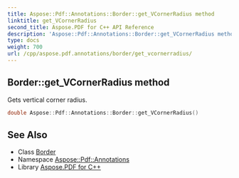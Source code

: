 ```yaml
---
title: Aspose::Pdf::Annotations::Border::get_VCornerRadius method
linktitle: get_VCornerRadius
second_title: Aspose.PDF for C++ API Reference
description: 'Aspose::Pdf::Annotations::Border::get_VCornerRadius method. Gets vertical corner radius in C++.'
type: docs
weight: 700
url: /cpp/aspose.pdf.annotations/border/get_vcornerradius/
---
```

## Border::get_VCornerRadius method


Gets vertical corner radius.

```cpp
double Aspose::Pdf::Annotations::Border::get_VCornerRadius()
```

## See Also

* Class [Border](../)
* Namespace [Aspose::Pdf::Annotations](../../)
* Library [Aspose.PDF for C++](../../../)
